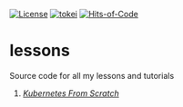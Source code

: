 [![License](https://img.shields.io/badge/License-BSD_3--Clause-yellow.svg)](https://opensource.org/licenses/BSD-3-Clause)
[![tokei](https://tokei.rs/b1/github/mbrav/lessons?category=lines)](https://tokei.rs/b1/github/mbrav/lessons)
[![Hits-of-Code](https://hitsofcode.com/github/mbrav/lessons?branch=main)](https://hitsofcode.com/github/mbrav/lessons/view?branch=main)

# lessons

Source code for all my lessons and tutorials

1. [*Kubernetes From Scratch*](01-kubernetes-from-scratch)

